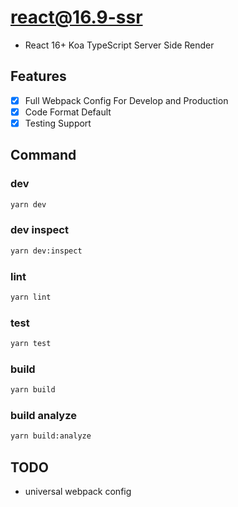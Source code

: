# react@16.9-ssr

- React 16+ Koa TypeScript Server Side Render

## Features

- [x] Full Webpack Config For Develop and Production
- [x] Code Format Default
- [x] Testing Support

###

## Command

### dev

```bash
yarn dev
```

### dev inspect

```bash
yarn dev:inspect
```

### lint

```bash
yarn lint
```

### test

```bash
yarn test
```

### build

```bash
yarn build
```

### build analyze

```bash
yarn build:analyze
```

## TODO

- universal webpack config
